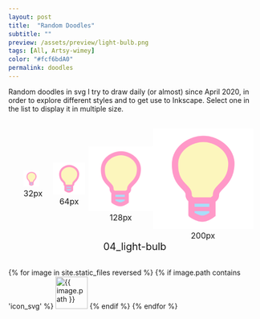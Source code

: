 ```yaml
---
layout: post
title:  "Random Doodles"
subtitle: ""
preview: /assets/preview/light-bulb.png
tags: [All, Artsy-wimey]
color: "#fcf6bdA0"
permalink: doodles
---
```

<script>
function displayImage(link) {
  document.getElementById("display32").src = link;
  document.getElementById("display64").src = link;
  document.getElementById("display128").src = link;
  document.getElementById("display").src = link;
  
  const path = link.split('/'); 
  const filename = path[path.length-1];// get only the file name
  const name_without_extension = filename.split('.');
  
  document.getElementById("icon_title").innerHTML = name_without_extension[0];
 /*
 document.getElementById("caption_small").innerHTML = name_without_extension[0] + " (32px)";
  document.getElementById("caption").innerHTML = name_without_extension[0] + " (300px)";*/
}
</script>

<p>Random doodles in svg I try to draw daily (or almost) since April 2020, in order to explore different styles and to get use to Inkscape. Select one in the list to display it in multiple size.</p>
<br/>

<div style="display: flex; justify-content: center; align-items: center; flex-wrap: wrap;">
    <figure style="padding: 1em; margin: 0;">
        <img id="display32" src="assets/preview/light-bulb.png" width="32px" height="32px"/>
        <figcaption id="caption_small" style="text-align:center; font-size: 16px;">32px</figcaption>
    </figure>
    <figure style="padding: 0.5em; margin: 0;">
        <img id="display64" src="assets/preview/light-bulb.png" width="64px" height="64px"/>
        <figcaption id="caption_small" style="text-align:center; font-size: 16px;">64px</figcaption>
    </figure>
    <figure style="margin: 0;">
        <img id="display128" src="assets/preview/light-bulb.png" width="128px" height="128px"/>
        <figcaption id="caption_small" style="text-align:center; font-size: 16px;">128px</figcaption>
    </figure>
    <figure style="margin: 0;">
        <img id="display" src="assets/preview/light-bulb.png" width="200px" height="200px"/>
        <figcaption id="caption" style="text-align:center; font-size: 16px;">200px</figcaption>
    </figure>
</div>
<figcaption id="icon_title" style="text-align:center; font-size: 20px;">04_light-bulb</figcaption>

<br/>

<div class="icon-grid" style="display: flex; flex-wrap: wrap; justify-content: space-around;">

{% for image in site.static_files reversed %}
    {% if image.path contains 'icon_svg' %}
<img src="{{ image.path }}" width="64px" height="64px" title="{{ image.path }}" onclick="displayImage(this.src)" style="cursor: pointer;" />
    {% endif %}
{% endfor %}

</div>

<br/>
<br/>
<br/>
